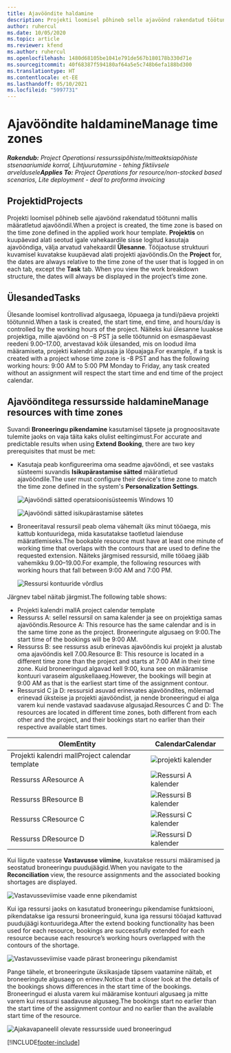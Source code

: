 ```yaml
---
title: Ajavööndite haldamine
description: Projekti loomisel põhineb selle ajavöönd rakendatud töötunni mallis määratletud ajavööndil.
author: ruhercul
ms.date: 10/05/2020
ms.topic: article
ms.reviewer: kfend
ms.author: ruhercul
ms.openlocfilehash: 1480d68105be1041e791de567b180178b330d71e
ms.sourcegitcommit: 40f68387f594180af64a5e5c748b6efa188bd300
ms.translationtype: HT
ms.contentlocale: et-EE
ms.lasthandoff: 05/10/2021
ms.locfileid: "5997731"
---
```

# <a name="manage-time-zones"></a><span data-ttu-id="00b84-103">Ajavööndite haldamine</span><span class="sxs-lookup"><span data-stu-id="00b84-103">Manage time zones</span></span>

<span data-ttu-id="00b84-104">_**Rakendub:** Project Operationsi ressurssipõhiste/mitteaktsiapõhiste stsenaariumide korral,  Lihtjuurutamine - tehing fiktiivsele arveldusele_</span><span class="sxs-lookup"><span data-stu-id="00b84-104">_**Applies To:** Project Operations for resource/non-stocked based scenarios, Lite deployment - deal to proforma invoicing_</span></span>


## <a name="projects"></a><span data-ttu-id="00b84-105">Projektid</span><span class="sxs-lookup"><span data-stu-id="00b84-105">Projects</span></span>

<span data-ttu-id="00b84-106">Projekti loomisel põhineb selle ajavöönd rakendatud töötunni mallis määratletud ajavööndil.</span><span class="sxs-lookup"><span data-stu-id="00b84-106">When a project is created, the time zone is based on the time zone defined in the applied work hour template.</span></span> <span data-ttu-id="00b84-107">**Projektis** on kuupäevad alati seotud igale vahekaardile sisse logitud kasutaja ajavööndiga, välja arvatud vahekaardil **Ülesanne**. Tööjaotuse struktuuri kuvamisel kuvatakse kuupäevad alati projekti ajavööndis.</span><span class="sxs-lookup"><span data-stu-id="00b84-107">On the **Project** for, the dates are always relative to the time zone of the user that is logged in on each tab, except the **Task** tab. When you view the work breakdown structure, the dates will always be displayed in the project’s time zone.</span></span>

## <a name="tasks"></a><span data-ttu-id="00b84-108">Ülesanded</span><span class="sxs-lookup"><span data-stu-id="00b84-108">Tasks</span></span>

<span data-ttu-id="00b84-109">Ülesande loomisel kontrollivad algusaega, lõpuaega ja tundi/päeva projekti töötunnid.</span><span class="sxs-lookup"><span data-stu-id="00b84-109">When a task is created, the start time, end time, and hours/day is controlled by the working hours of the project.</span></span> <span data-ttu-id="00b84-110">Näiteks kui ülesanne luuakse projektiga, mille ajavöönd on –8 PST ja selle töötunnid on esmaspäevast reedeni 9.00–17.00, arvestavad kõik ülesanded, mis on loodud ilma määramiseta, projekti kalendri algusaja ja lõpuajaga.</span><span class="sxs-lookup"><span data-stu-id="00b84-110">For example, if a task is created with a project whose time zone is -8 PST and has the following working hours: 9:00 AM to 5:00 PM Monday to Friday, any task created without an assignment will respect the start time and end time of the project calendar.</span></span>

## <a name="manage-resources-with-time-zones"></a><span data-ttu-id="00b84-111">Ajavöönditega ressursside haldamine</span><span class="sxs-lookup"><span data-stu-id="00b84-111">Manage resources with time zones</span></span>

<span data-ttu-id="00b84-112">Suvandi **Broneeringu pikendamine** kasutamisel täpsete ja prognoositavate tulemite jaoks on vaja täita kaks olulist eeltingimust.</span><span class="sxs-lookup"><span data-stu-id="00b84-112">For accurate and predictable results when using **Extend Booking**, there are two key prerequisites that must be met:</span></span>  

- <span data-ttu-id="00b84-113">Kasutaja peab konfigureerima oma seadme ajavööndi, et see vastaks süsteemi suvandis **Isikupärastamise sätted** määratletud ajavööndile.</span><span class="sxs-lookup"><span data-stu-id="00b84-113">The user must configure their device's time zone to match the time zone defined in the system's **Personalization Settings**.</span></span>
 
  ![Ajavööndi sätted operatsioonisüsteemis Windows 10](media/reconcile-assignments-03.png)

  ![Ajavööndi sätted isikupärastamise sätetes](media/reconcile-assignments-04.png)
 
- <span data-ttu-id="00b84-116">Broneeritaval ressursil peab olema vähemalt üks minut tööaega, mis kattub kontuuridega, mida kasutatakse taotletud laienduse määratlemiseks.</span><span class="sxs-lookup"><span data-stu-id="00b84-116">The bookable resource must have at least one minute of working time that overlaps with the contours that are used to define the requested extension.</span></span> <span data-ttu-id="00b84-117">Näiteks järgmised ressursid, mille tööaeg jääb vahemikku 9.00–19.00.</span><span class="sxs-lookup"><span data-stu-id="00b84-117">For example, the following resources with working hours that fall between 9:00 AM and 7:00 PM.</span></span> 

  ![Ressursi kontuuride võrdlus](media/reconcile-assignments-05.png)

<span data-ttu-id="00b84-119">Järgnev tabel näitab järgmist.</span><span class="sxs-lookup"><span data-stu-id="00b84-119">The following table shows:</span></span>

- <span data-ttu-id="00b84-120">Projekti kalendri mall</span><span class="sxs-lookup"><span data-stu-id="00b84-120">A project calendar template</span></span>
- <span data-ttu-id="00b84-121">Ressurss A: sellel ressursil on sama kalender ja see on projektiga samas ajavööndis.</span><span class="sxs-lookup"><span data-stu-id="00b84-121">Resource A: This resource has the same calendar and is in the same time zone as the project.</span></span> <span data-ttu-id="00b84-122">Broneeringute algusaeg on 9:00.</span><span class="sxs-lookup"><span data-stu-id="00b84-122">The start time of the bookings will be 9:00 AM.</span></span>
- <span data-ttu-id="00b84-123">Ressurss B: see ressurss asub erinevas ajavööndis kui projekt ja alustab oma ajavööndis kell 7.00.</span><span class="sxs-lookup"><span data-stu-id="00b84-123">Resource B: This resource is located in a different time zone than the project and starts at 7:00 AM in their time zone.</span></span> <span data-ttu-id="00b84-124">Kuid broneeringud algavad kell 9:00, kuna see on määramise kontuuri varaseim alguskellaaeg.</span><span class="sxs-lookup"><span data-stu-id="00b84-124">However, the bookings will begin at 9:00 AM as that is the earliest start time of the assignment contour.</span></span>
- <span data-ttu-id="00b84-125">Ressursid C ja D: ressursid asuvad erinevates ajavööndites, mõlemad erinevad üksteise ja projekti ajavööndist, ja nende broneeringud ei alga varem kui nende vastavad saadavuse algusajad.</span><span class="sxs-lookup"><span data-stu-id="00b84-125">Resources C and D: The resources are located in different time zones, both different from each other and the project, and their bookings start no earlier than their respective available start times.</span></span>

|<span data-ttu-id="00b84-126">Olem</span><span class="sxs-lookup"><span data-stu-id="00b84-126">Entity</span></span>  |<span data-ttu-id="00b84-127">Calendar</span><span class="sxs-lookup"><span data-stu-id="00b84-127">Calendar</span></span>  |
|-|-|
|<span data-ttu-id="00b84-128">Projekti kalendri mall</span><span class="sxs-lookup"><span data-stu-id="00b84-128">Project calendar template</span></span>   | ![projekti kalender](media/reconcile-assignments-06.png) |
|<span data-ttu-id="00b84-130">Ressurss A</span><span class="sxs-lookup"><span data-stu-id="00b84-130">Resource A</span></span>  | ![Ressursi A kalender](media/reconcile-assignments-06.png) |
|<span data-ttu-id="00b84-132">Ressurss B</span><span class="sxs-lookup"><span data-stu-id="00b84-132">Resource B</span></span>  |  ![Ressursi B kalender](media/reconcile-assignments-07.png) |
|<span data-ttu-id="00b84-134">Ressurss C</span><span class="sxs-lookup"><span data-stu-id="00b84-134">Resource C</span></span>  |  ![Ressursi C kalender](media/reconcile-assignments-08.png) |
|<span data-ttu-id="00b84-136">Ressurss D</span><span class="sxs-lookup"><span data-stu-id="00b84-136">Resource D</span></span>  | ![Ressursi D kalender](media/reconcile-assignments-09.png)  |
 
<span data-ttu-id="00b84-138">Kui liigute vaatesse **Vastavusse viimine**, kuvatakse ressursi määramised ja seostatud broneeringu puudujäägid.</span><span class="sxs-lookup"><span data-stu-id="00b84-138">When you navigate to the **Reconciliation** view, the resource assignments and the associated booking shortages are displayed.</span></span>

![Vastavusseviimise vaade enne pikendamist](media/reconcile-assignments-10.png)

<span data-ttu-id="00b84-140">Kui iga ressursi jaoks on kasutatud broneeringu pikendamise funktsiooni, pikendatakse iga ressursi broneeringuid, kuna iga ressursi tööajad kattuvad puudujäägi kontuuridega.</span><span class="sxs-lookup"><span data-stu-id="00b84-140">After the extend booking functionality has been used for each resource, bookings are successfully extended for each resource because each resource’s working hours overlapped with the contours of the shortage.</span></span>

![Vastavusseviimise vaade pärast broneeringu pikendamist](media/reconcile-assignments-11.png) 

<span data-ttu-id="00b84-142">Pange tähele, et broneeringute üksikasjade täpsem vaatamine näitab, et broneeringute algusaeg on erinev.</span><span class="sxs-lookup"><span data-stu-id="00b84-142">Notice that a closer look at the details of the bookings shows differences in the start time of the bookings.</span></span> <span data-ttu-id="00b84-143">Broneeringud ei alusta varem kui määramise kontuuri algusaeg ja mitte varem kui ressursi saadavuse algusaeg.</span><span class="sxs-lookup"><span data-stu-id="00b84-143">The bookings start no earlier than the start time of the assignment contour and no earlier than the available start time of the resource.</span></span>

![Ajakavapaneelil olevate ressursside uued broneeringud](media/reconcile-assignments-12.png)


[!INCLUDE[footer-include](../includes/footer-banner.md)]